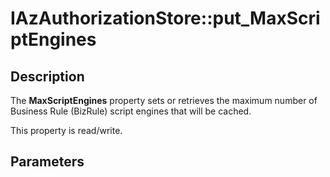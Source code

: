 # IAzAuthorizationStore::put_MaxScriptEngines

## Description

The **MaxScriptEngines** property sets or retrieves the maximum number of Business Rule (BizRule) script engines that will be cached.

This property is read/write.

## Parameters